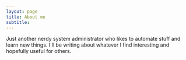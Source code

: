 ```yaml
---
layout: page
title: About me
subtitle:
---
```


Just another nerdy system administrator who likes to automate stuff and learn new things. I'll be writing about whatever I find interesting and hopefully useful for others.
